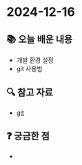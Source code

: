 # 2024-12-16

## 📚 오늘 배운 내용
- 개발 환경 설정
- git 사용법

## 🔍 참고 자료
- [git](../topics/git.md)

## ❓ 궁금한 점
- 

